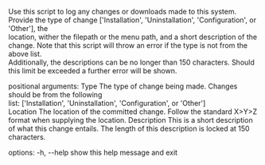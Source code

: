 Use this script to log any changes or downloads made to this system. Provide the type 
of change ['Installation', 'Uninstallation', 'Configuration', or 'Other'], the        
location, wither the filepath or the menu path, and a short description of the change.
Note that this script will throw an error if the type is not from the above list.     
Additionally, the descriptions can be no longer than 150 characters. Should this limit
be exceeded a further error will be shown.

positional arguments:
  Type         The type of change being made. Changes should be from the following    
               list: ['Installation', 'Uninstallation', 'Configuration', or 'Other']  
  Location     The location of the committed change. Follow the standard X>Y>Z format 
               when supplying the location.
  Description  This is a short description of what this change entails. The length of 
               this description is locked at 150 characters.

options:
  -h, --help   show this help message and exit